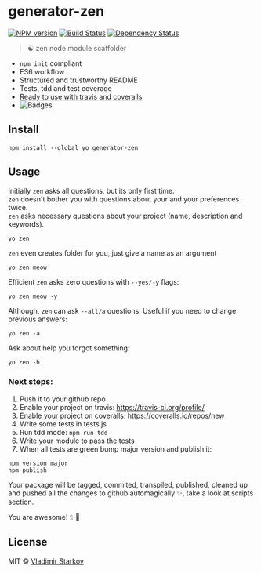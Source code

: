 # generator-zen

[![NPM version][npm-image]][npm-url]
[![Build Status][travis-image]][travis-url]
[![Dependency Status][depstat-image]][depstat-url]

> ☯ zen node module scaffolder

* `npm init` compliant
* ES6 workflow
* Structured and trustworthy README
* Tests, tdd and test coverage
* [Ready to use with travis and coveralls](#next-steps)
* ![Badges][badges]

[tdd]: https://iamstarkov.com/start-with-testing/
[badges]: https://img.shields.io/badge/with-badges-brightgreen.svg?style=flat-square

## Install

    npm install --global yo generator-zen

## Usage

Initially `zen` asks all questions, but its only first time.  
`zen` doesn't bother you with questions about your and your preferences twice.  
`zen` asks necessary questions about your project (name, description and keywords).

    yo zen

`zen` even creates folder for you, just give a name as an argument

    yo zen meow

Efficient `zen` asks zero questions with `--yes/-y` flags:

    yo zen meow -y

Although, `zen` can ask `--all/a` questions. Useful if you need to change previous answers:

    yo zen -a

Ask about help you forgot something:

    yo zen -h

### Next steps:

1. Push it to your github repo
2. Enable your project on travis: https://travis-ci.org/profile/
3. Enable your project on coveralls: https://coveralls.io/repos/new
4. Write some tests in tests.js
5. Run tdd mode: `npm run tdd`
6. Write your module to pass the tests
7. When all tests are green bump major version and publish it:
  ```
  npm version major
  npm publish
  ```
  Your package will be tagged, commited, transpiled, published, cleaned up and pushed all the changes to github automagically ✨, take a look at scripts section.

You are awesome! ✨💫

## License

MIT © [Vladimir Starkov](https://iamstarkov.com/)

[npm-url]: https://npmjs.org/package/generator-zen
[npm-image]: https://img.shields.io/npm/v/generator-zen.svg?style=flat-square

[travis-url]: https://travis-ci.org/iamstarkov/generator-zen
[travis-image]: https://img.shields.io/travis/iamstarkov/generator-zen.svg?style=flat-square

[depstat-url]: https://david-dm.org/iamstarkov/generator-zen
[depstat-image]: https://david-dm.org/iamstarkov/generator-zen.svg?style=flat-square
